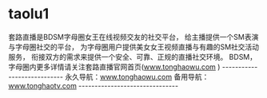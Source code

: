 # taolu1
套路直播是BDSM字母圈女王在线视频交友的社交平台，  给主播提供一个SM表演与字母圈社交的平台， 为字母圈用户提供美女女王视频直播与有趣的SM社交活动服务，  衔接双方的需求来提供一个安全、可靠、正规的直播社交环境。  BDSM， 字母圈内更多详情请关注套路直播官网首页(www.tonghaowu.com ) ---------------------------- 永久导航：www.tonghaowu.com  备用导航：www.tonghaotv.com -------------------------------

